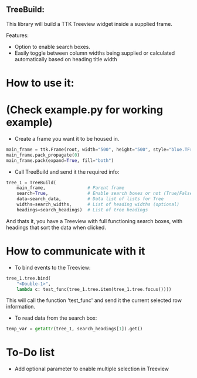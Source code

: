 ## TreeBuild:
This library will build a TTK Treeview widget inside a supplied frame.

Features:
- Option to enable search boxes.
- Easily toggle between column widths being supplied or calculated automatically based on heading title width

# How to use it:
# (Check example.py for working example)
- Create a frame you want it to be housed in.
```python
main_frame = ttk.Frame(root, width="500", height="500", style="blue.TFrame")
main_frame.pack_propagate(0)
main_frame.pack(expand=True, fill="both")
```

- Call TreeBuild and send it the required info: 
```python
tree_1 = TreeBuild(
    main_frame,                # Parent frame
    search=True,               # Enable search boxes or not (True/False)
    data=search_data,          # Data list of lists for Tree
    widths=search_widths,      # List of heading widths (optional)
    headings=search_headings)  # List of tree headings
```
And thats it, you have a Treeview with full functioning search boxes, with headings that sort the data when clicked.

# How to communicate with it
- To bind events to the Treeview:
```python
tree_1.tree.bind(
    "<Double-1>",
    lambda c: test_func(tree_1.tree.item(tree_1.tree.focus())))
```
This will call the function 'test_func' and send it the current selected row information.

- To read data from the search box:
```python
temp_var = getattr(tree_1, search_headings[1]).get()
```

# To-Do list
- Add optional parameter to enable multiple selection in Treeview
